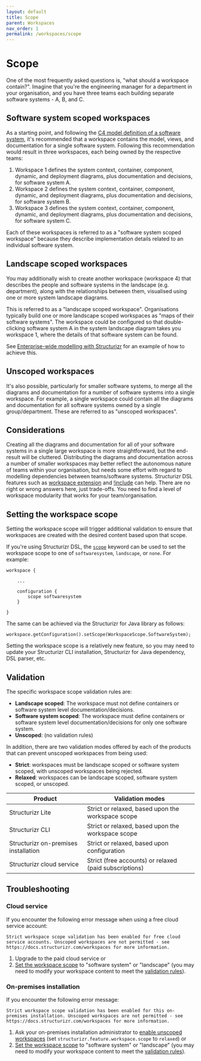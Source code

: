 ```yaml
---
layout: default
title: Scope
parent: Workspaces
nav_order: 1
permalink: /workspaces/scope
---
```


# Scope

One of the most frequently asked questions is, "what should a workspace contain?".
Imagine that you're the engineering manager for a department in your organisation,
and you have three teams each building separate software systems - A, B, and C.

## Software system scoped workspaces

As a starting point, and following the [C4 model definition of a software system](https://c4model.com/#Abstractions),
it's recommended that a workspace contains the model, views, and documentation for a single software system.
Following this recommendation would result in three workspaces, each being owned by the respective teams:

1. Workspace 1 defines the system context, container, component, dynamic, and deployment diagrams, plus documentation and decisions, for software system A.
2. Workspace 2 defines the system context, container, component, dynamic, and deployment diagrams, plus documentation and decisions, for software system B.
3. Workspace 3 defines the system context, container, component, dynamic, and deployment diagrams, plus documentation and decisions, for software system C.

Each of these workspaces is referred to as a "software system scoped workspace" because they describe implementation details related to an individual software system.

## Landscape scoped workspaces

You may additionally wish to create another workspace (workspace 4) that describes the people and software systems in the landscape (e.g. department),
along with the relationships between them, visualised using one or more system landscape diagrams.

This is referred to as a "landscape scoped workspace". Organisations typically build one or more landscape scoped workspaces as "maps of their software systems".
The workspace could be configured so that double-clicking software system A in the system landscape diagram takes you workspace 1, where the details of that software system can be found.

See [Enterprise-wide modelling with Structurizr](https://github.com/structurizr/examples/tree/main/enterprise) for an example of how to achieve this.

## Unscoped workspaces

It's also possible, particularly for smaller software systems,
to merge all the diagrams and documentation for a number of software systems into a single workspace.
For example, a single workspace could contain all the diagrams and documentation for all software systems owned by a single group/department.
These are referred to as "unscoped workspaces".

## Considerations

Creating all the diagrams and documentation for all of your software systems in a single large workspace is more straightforward, but the end-result will be cluttered.
Distributing the diagrams and documentation across a number of smaller workspaces may better reflect the autonomous nature of teams within your organisation,
but needs some effort with regard to modelling dependencies between teams/software systems.
Structurizr DSL features such as [workspace extension](/dsl/cookbook/workspace-extension/) and [!include](/dsl/includes) can help.
There are no right or wrong answers here, just trade-offs.
You need to find a level of workspace modularity that works for your team/organisation.

## Setting the workspace scope

Setting the workspace scope will trigger additional validation to ensure that workspaces are created with the desired content based upon that scope.

If you're using Structurizr DSL, the [`scope`](/dsl/language#scope) keyword can be used to set the workspace scope to one of
`softwaresystem`, `landscape`, or `none`.
For example:

```
workspace {

    ...            
            
    configuration {
        scope softwaresystem
    }
            
}
```

The same can be achieved via the Structurizr for Java library as follows:

```
workspace.getConfiguration().setScope(WorkspaceScope.SoftwareSystem);
```

Setting the workspace scope is a relatively new feature, so you may need to update your
Structurizr CLI installation, Structurizr for Java dependency, DSL parser, etc.

## Validation

The specific workspace scope validation rules are:

- __Landscape scoped__: The workspace must not define containers or software system level documentation/decisions.
- __Software system scoped__: The workspace must define containers or software system level documentation/decisions for only one software system.
- __Unscoped__: (no validation rules)

In addition, there are two validation modes offered by each of the products that can prevent unscoped workspaces from being used:

- __Strict__: workspaces must be landscape scoped or software system scoped, with unscoped workspaces being rejected.
- __Relaxed__: workspaces can be landscape scoped, software system scoped, or unscoped.

| Product                              | Validation modes                                       |
|--------------------------------------|--------------------------------------------------------|
| Structurizr Lite                     | Strict or relaxed, based upon the workspace scope      |
| Structurizr CLI                      | Strict or relaxed, based upon the workspace scope      |
| Structurizr on-premises installation | Strict or relaxed, based upon configuration            |
| Structurizr cloud service            | Strict (free accounts) or relaxed (paid subscriptions) |

## Troubleshooting

### Cloud service

If you encounter the following error message when using a free cloud service account:

```
Strict workspace scope validation has been enabled for free cloud service accounts. Unscoped workspaces are not permitted - see https://docs.structurizr.com/workspaces for more information.
```

1. Upgrade to the paid cloud service or
2. [Set the workspace scope](#setting-the-workspace-scope) to "software system" or "landscape" (you may need to modify your workspace content to meet the [validation rules](#validation)).

### On-premises installation

If you encounter the following error message:

```
Strict workspace scope validation has been enabled for this on-premises installation. Unscoped workspaces are not permitted - see https://docs.structurizr.com/workspaces for more information.
```

1. Ask your on-premises installation administrator to [enable unscoped workspaces](/onpremises/configuration#structurizrproperties) (set `structurizr.feature.workspace.scope` to `relaxed`) or
2. [Set the workspace scope](#setting-the-workspace-scope) to "software system" or "landscape" (you may need to modify your workspace content to meet the [validation rules](#validation)).

